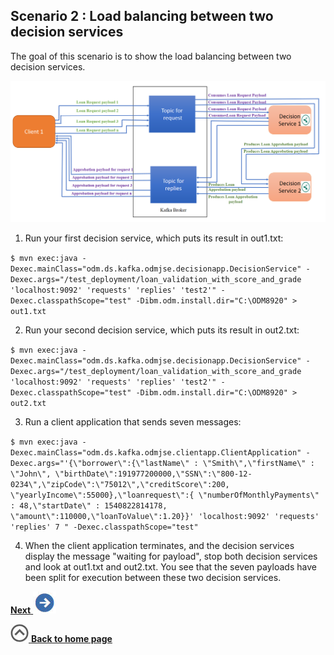 ## Scenario 2 :  Load balancing between two decision services

The goal of this scenario is to show the load balancing between two decision services.

![use case 2](../../docs/images/usecase2.png)

1. Run your first decision service, which puts its result in out1.txt:

`$ mvn exec:java -Dexec.mainClass="odm.ds.kafka.odmjse.decisionapp.DecisionService" -Dexec.args="/test_deployment/loan_validation_with_score_and_grade 'localhost:9092' 'requests' 'replies' 'test2'" -Dexec.classpathScope="test"
 -Dibm.odm.install.dir="C:\ODM8920" > out1.txt `

2. Run your second decision service, which puts its result in out2.txt:

`$ mvn exec:java -Dexec.mainClass="odm.ds.kafka.odmjse.decisionapp.DecisionService" -Dexec.args="/test_deployment/loan_validation_with_score_and_grade 'localhost:9092' 'requests' 'replies' 'test2'" -Dexec.classpathScope="test"
 -Dibm.odm.install.dir="C:\ODM8920" > out2.txt`
 
3. Run a client application that sends seven messages:

`$ mvn exec:java -Dexec.mainClass="odm.ds.kafka.odmjse.clientapp.ClientApplication" -Dexec.args="'{\"borrower\":{\"lastName\" : \"Smith\",\"firstName\" : \"John\", \"birthDate\":191977200000,\"SSN\":\"800-12-0234\",\"zipCode\":\"75012\",\"creditScore\":200,
 \"yearlyIncome\":55000},\"loanrequest\":{ \"numberOfMonthlyPayments\" : 48,\"startDate\" : 1540822814178, \"amount\":110000,\"loanToValue\":1.20}}' 'localhost:9092' 'requests' 'replies' 7 " -Dexec.classpathScope="test"`

4. When the client application terminates, and the decision services display the message "waiting for payload", stop both decision services and look at out1.txt and out2.txt. You see that the seven payloads have been split for execution between these two decision services.

[**Next** ![""](../../docs/images/next.jpg)](../../docs/chapters/subscenario3.md)

[![""](../../docs/images/home.jpg) **Back to home page**](../../Readme.md)
